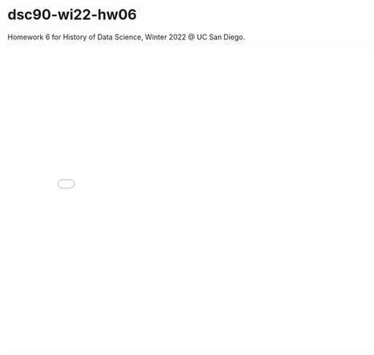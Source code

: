 # dsc90-wi22-hw06
Homework 6 for History of Data Science, Winter 2022 @ UC San Diego.
<iframe src='../snow-map.html' width=800 height=600 frameBorder=0></iframe>
